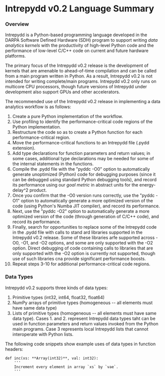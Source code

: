 # Intrepydd v0.2 Language Summary #


### Overview

Intrepydd is a Python-based programming language developed in the
DARPA Software Defined Hardware (SDH) program to support writing
_data analytics kernels_ with the productivity of high-level Python
code and the
performance of low-level C/C++ code on current and future hardware platforms.

The primary focus of the Intrepydd v0.2
release is the development of kernels that  are amenable to
ahead-of-time compilation and can be called from a main
program written in Python.  As a result, Intrepydd v0.2 is not intended for
writing complete/main programs.  Intrepydd v0.2 only runs on
multicore CPU processors, though future versions of Intrepydd under
development also support GPUs and other accelerators.

The recommended use of the Intrepydd v0.2 release in implementing a
data analytics workflow is as follows:
1. Create a pure Python implementation of the workflow.
2. Use profiling to identify the performance-critical code regions of the Python implementation.
3. Restructure the code so as to create a Python function for each
performance-critical region.
4. Move the performance-critical functions to an Intrepydd file (.pydd
extension).
5. Add type declarations for function parameters and return values;
   in some cases, additional type declarations may be needed for some
   of the internal statements in the functions.
6. Compile the .pydd file with the "pyddc -O0" option to automatically
   generate unoptimized
   (Python) code for debugging purposes (since it can be debugged
   using standard Python debugging tools), and record its performance
   using our _goal metric_ in abstract units for the energy-delay^2
   product.
7. Once you confirm that the -O0 version runs correctly, use the
   "pyddc -O1" option to automatically generate a more optimized version of the code
   (using Python's Numba JIT compiler), and record its performance.
8.  Next, use the
   "pyddc -O2" option to automatically generate a more optimized version of the code
   (through generation of C/C++ code), and record its performance.
9.  Finally, search for opportunities to replace some of the Intrepydd
    code in the .pydd file with calls to stand ard libraries supported
    in the Intrepydd v0.2 release.  Some of these libraries arfe
    supported across -O0, -O1, and -O2 options, and some are only
    supported with the -O2 option.  Direct debugging of code containing calls
    to libraries that are only supported with the -O2 option is
    currently not supported, though use of such libraries cna provide
    significant performance boosts.
10. Repeat steps 3-10 for additional performance-critical code regions.

### Data Types

Intrepydd v0.2 supports three kinds of data types:
1. Primitive types (int32, int64, float32, float64)
2. NumPy arrays of primitive types (homogeneous -- all elements must
   have same data type)
3. Lists of primitive types (homogeneous -- all elements must
have same data type).
Cases 1. and 2. represent Intrepydd data types taht can be used in function
parameters and return values invoked from the Python main programs.
Case 3 represents local Intrepydd lists that cannot
interoperate with Python lists.

The following code snippets show example uses of  data types in
function headers:
```
def inc(xs: **Array(int32)**, val: int32):
    '''
    Increment every element in array `xs` by `vae`.
    '''
```

